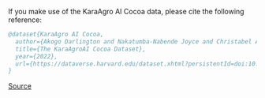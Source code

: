If you make use of the KaraAgro AI Cocoa data, please cite the following reference:

``` bibtex 
@dataset{KaraAgro AI Cocoa,
  author={Akogo Darlington and Nakatumba-Nabende Joyce and Christabel Acquaye and Emmanuel Amoako and Jerry Buaba and Issah Samori and Tusubira Francis Jeremy and Namanya Gloria},
  title={The KaraAgroAI Cocoa Dataset},
  year={2022},
  url={https://dataverse.harvard.edu/dataset.xhtml?persistentId=doi:10.7910/DVN/BBGQSP}
}
```

[Source](https://dataverse.harvard.edu/dataset.xhtml?persistentId=doi:10.7910/DVN/BBGQSP)